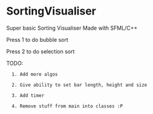 # SortingVisualiser

Super basic Sorting Visualiser Made with SFML/C++

Press 1 to do bubble sort


Press 2 to do selection sort

TODO: 

      1. Add more algos 

      2. Give ability to set bar length, height and size
      
      3. Add timer
      
      4. Remove stuff from main into classes :P
